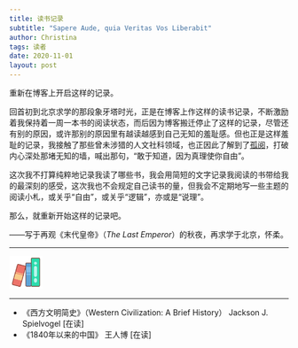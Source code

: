 ```yaml
---
title: 读书记录
subtitle: "Sapere Aude, quia Veritas Vos Liberabit"
author: Christina
tags: 读者
date: 2020-11-01
layout: post
---
```


重新在博客上开启这样的记录。

回首初到北京求学的那段象牙塔时光，正是在博客上作这样的读书记录，不断激励着我保持着一周一本书的阅读状态，而后因为博客搬迁停止了这样的记录，尽管还有别的原因，或许那别的原因里有越读越感到自己无知的羞耻感。但也正是这样羞耻的记录，我接触了那些曾未涉猎的人文社科领域，也正因此了解到了[孤阅](https://www.lonelyreader.com)，打破内心深处那堵无知的墙，喊出那句，“敢于知道，因为真理使你自由”。

这次我不打算纯粹地记录我读了哪些书，我会用简短的文字记录我阅读的书带给我的最深刻的感受，这次我也不会规定自己读书的量，但我会不定期地写一些主题的阅读小札，或关乎“自由”，或关乎“逻辑”，亦或是“说理”。

那么，就重新开始这样的记录吧。

——写于再观《末代皇帝》（*The Last Emperor*）的秋夜，再求学于北京，怀柔。

---

<div><img src="/assets/img/book.png" width="60px" height="60px"></div>

- - -

* 《西方文明简史》（Western Civilization: A Brief History） Jackson J. Spielvogel [在读]
* 《1840年以来的中国》 王人博 [在读]
